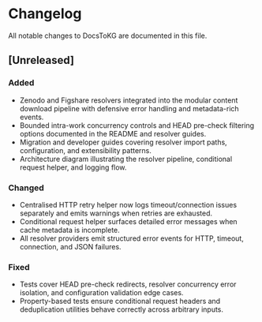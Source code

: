 # Changelog

All notable changes to DocsToKG are documented in this file.

## [Unreleased]

### Added
- Zenodo and Figshare resolvers integrated into the modular content download pipeline with defensive error handling and metadata-rich events.
- Bounded intra-work concurrency controls and HEAD pre-check filtering options documented in the README and resolver guides.
- Migration and developer guides covering resolver import paths, configuration, and extensibility patterns.
- Architecture diagram illustrating the resolver pipeline, conditional request helper, and logging flow.

### Changed
- Centralised HTTP retry helper now logs timeout/connection issues separately and emits warnings when retries are exhausted.
- Conditional request helper surfaces detailed error messages when cache metadata is incomplete.
- All resolver providers emit structured error events for HTTP, timeout, connection, and JSON failures.

### Fixed
- Tests cover HEAD pre-check redirects, resolver concurrency error isolation, and configuration validation edge cases.
- Property-based tests ensure conditional request headers and deduplication utilities behave correctly across arbitrary inputs.

